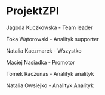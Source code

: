 # ProjektZPI
Jagoda Kuczkowska - Team leader

Foka Wątorowski - Analityk supporter

Natalia Kaczmarek - Wszystko

Maciej Nasiadka - Promotor

Tomek Raczunas - Analityk analityk

Natalia Owsiejko - Analityk Analityk

